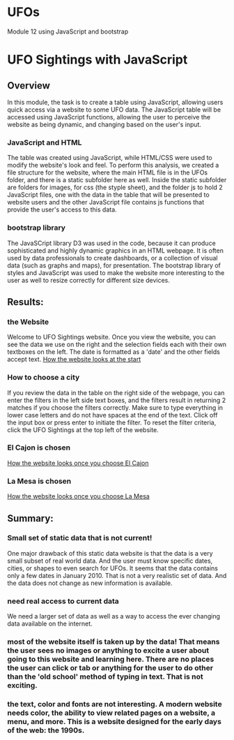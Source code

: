 # UFOs
Module 12 using JavaScript and bootstrap
# UFO Sightings with JavaScript

## Overview
In this module, the task is to create a table using JavaScript, allowing users quick access via a website to some UFO data. The JavaScript table will be accessed using JavaScript functions, allowing the user to perceive the website as being dynamic, and changing based on the user's input. 

### JavaScript and HTML 
The table was created using JavaScript, while HTML/CSS were used to modify the website's look and feel. To perform this analysis, we created a file structure for the website, where the main HTML file is in the UFOs folder, and there is a static subfolder here as well. Inside the static subfolder are folders for images, for css (the styple sheet), and the folder js to hold 2 JavaScript files,  one with the data in the table that will be presented to website users and the other JavaScript file contains js functions that provide the user's access to this data.  

### bootstrap library
The JavaSCript library D3 was used in the code, because it can produce sophisticated and highly dynamic graphics in an HTML webpage. It is often used by data professionals to create dashboards, or a collection of visual data (such as graphs and maps), for presentation. The bootstrap library of styles and JavaScript was used to make the website more interesting to the user as well to resize correctly for different size devices.

## Results:
### the Website
Welcome to UFO Sightings website. Once you view the website, you can see the data we use on the right and the selection fields each with their own textboxes on the left. The date is formatted as a 'date' and the other fields accept text. 
[How the website looks at the start](static/images/website_start.PNG) 

### How to choose a city 
If you review the data in the table on the right side of the webpage, you can enter the filters in the left side text boxes, and the filters result in returning 2 matches if you choose the filters correctly. Make sure to type everything in lower case letters and do not have spaces at the end of the text. Click off the input box or press enter to initiate the filter. To reset the filter criteria, click the UFO Sightings at the top left of the website.

### El Cajon is chosen
[How the website looks once you choose El Cajon](static/images/website_elcajon.PNG) 

### La Mesa is chosen
[How the website looks once you choose La Mesa](static/images/website_lamesa.PNG) 

## Summary:
### Small set of static data that is not current! 
One major drawback of this static data website is that the data is a very small subset of real world data. And the user must know specific dates, cities, or shapes to even search for UFOs.  It seems that the data contains only a few dates in January 2010. That is not a very realistic set of data. And the data does not change as new information is available.

### need real access to current data
We need a larger set of data as well as a way to access the ever changing data available on the internet.

### most of the website itself is taken up by the data! That means the user sees no images or anything to excite a user about going to this website and learning here. There are no places the user can click or tab or anything for the user to do other than the 'old school' method of typing in text. That is not exciting.

### the text, color and fonts are not interesting. A modern website needs color, the ability to view related pages on a website, a menu, and more. This is a website designed for the early days of the web: the 1990s. 

